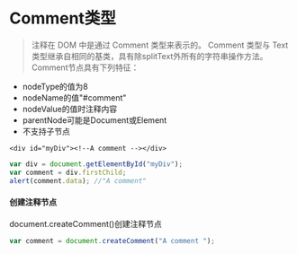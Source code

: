 # Comment类型

> 注释在 DOM 中是通过 Comment 类型来表示的。 Comment 类型与 Text 类型继承自相同的基类，具有除splitText外所有的字符串操作方法。Comment节点具有下列特征：
+ nodeType的值为8
+ nodeName的值"#comment"
+ nodeValue的值时注释内容
+ parentNode可能是Document或Element
+ 不支持子节点

```
<div id="myDiv"><!--A comment --></div>
```

```javascript
var div = document.getElementById("myDiv");
var comment = div.firstChild;
alert(comment.data); //"A comment"
```

#### 创建注释节点

document.createComment()创建注释节点

```javascript
var comment = document.createComment("A comment ");

```

